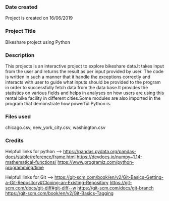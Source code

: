 ### Date created
Project is created on 16/06/2019

### Project Title
Bikeshare project using Python

### Description
This projects is an interactive project to explore bikeshare data.It takes input from the user and returns the result as per input provided by user.
The code is written in such a manner that it handle the exceptions correctly and interacts with user to guide what inputs should be provided to the
program in order to successfully fetch data from the data base.It provides the statistics on various fields and helps in analyses on how users are 
using this rental bike facility in different cities.Some modules are also imported in the program that demonstrate how powerful Python is.

### Files used
chicago.csv, new_york_city.csv, washington.csv

### Credits
Helpfull links for python  --> https://pandas.pydata.org/pandas-docs/stable/reference/frame.html
			       https://devdocs.io/numpy~1.14-mathematical-functions/
			       https://www.programiz.com/python-programming/time
			      
Helpfull links for Git --> https://git-scm.com/book/en/v2/Git-Basics-Getting-a-Git-Repository#Cloning-an-Existing-Repository
			  https://git-scm.com/docs/git-diff#git-diff--w
			  https://git-scm.com/docs/git-branch
			  https://git-scm.com/book/en/v2/Git-Basics-Tagging